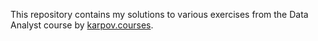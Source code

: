 This repository contains my solutions to various exercises from the Data Analyst course by [karpov.courses](https://karpov.courses/analytics).
